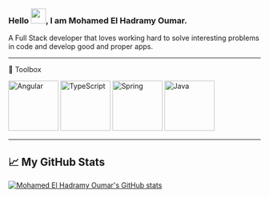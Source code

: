 ### Hello <img src="https://raw.githubusercontent.com/MartinHeinz/MartinHeinz/master/wave.gif" width="30px">, I am Mohamed El Hadramy Oumar.

A Full Stack developer that loves working hard to solve interesting problems in code and develop good and proper apps. 

---

🧰 Toolbox

<img src="https://cdn.worldvectorlogo.com/logos/angular-icon-1.svg" alt="Angular" width="100" height="100"/> <img src="https://cdn.worldvectorlogo.com/logos/typescript.svg" alt="TypeScript" width="100" height="100"/> <img src="https://cdn.worldvectorlogo.com/logos/spring-3.svg" alt="Spring" width="100" height="100"/> <img src="https://cdn.worldvectorlogo.com/logos/java-4.svg" alt="Java" width="100" height="100"/>

---

## &#x1f4c8; My GitHub Stats

[![Mohamed El Hadramy Oumar's GitHub stats](https://github-readme-stats.vercel.app/api?username=oumarhadrami&theme=radical)](https://github.com/anuraghazra/github-readme-stats)
<!--
**oumarhadrami/oumarhadrami** is a ✨ _special_ ✨ repository because its `README.md` (this file) appears on your GitHub profile.

Here are some ideas to get you started:

- 🔭 I’m currently working on ...
- 🌱 I’m currently learning ...
- 👯 I’m looking to collaborate on ...
- 🤔 I’m looking for help with ...
- 💬 Ask me about ...
- 📫 How to reach me: ...
- 😄 Pronouns: ...
- ⚡ Fun fact: ...
-->
